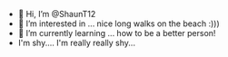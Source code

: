 - 👋 Hi, I’m @ShaunT12
- 👀 I’m interested in ... nice long walks on the beach :)))
- 🌱 I’m currently learning ... how to be a better person!
- I'm shy.... I'm really really shy...
<!---
ShaunT12/ShaunT12 is a ✨ special ✨ repository because its `README.md` (this file) appears on your GitHub profile.
You can click the Preview link to take a look at your changes.
--->
